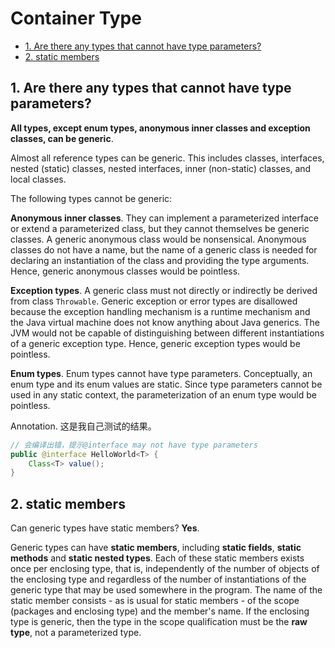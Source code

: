 # Container Type

<!-- TOC -->

- [1. Are there any types that cannot have type parameters?](#1-are-there-any-types-that-cannot-have-type-parameters)
- [2. static members](#2-static-members)

<!-- /TOC -->

## 1. Are there any types that cannot have type parameters?

**All types, except enum types, anonymous inner classes and exception classes, can be generic**.

Almost all reference types can be generic.  This includes classes, interfaces, nested (static) classes, nested interfaces, inner (non-static) classes, and local classes.

The following types cannot be generic:

**Anonymous inner classes**. They can implement a parameterized interface or extend a parameterized class, but they cannot themselves be generic classes. A generic anonymous class would be nonsensical.  Anonymous classes do not have a name, but the name of a generic class is needed for declaring an instantiation of the class and providing the type arguments.  Hence, generic anonymous classes would be pointless.

**Exception types**. A generic class must not directly or indirectly be derived from class `Throwable`. Generic exception or error types are disallowed because the exception handling mechanism is a runtime mechanism and the Java virtual machine does not know anything about Java generics. The JVM would not be capable of distinguishing between different instantiations of a generic exception type. Hence, generic exception types would be pointless.

**Enum types**. Enum types cannot have type parameters.  Conceptually, an enum type and its enum values are static.  Since type parameters cannot be used in any static context, the parameterization of an enum type would be pointless.

Annotation. 这是我自己测试的结果。

```java
// 会编译出错，提示@interface may not have type parameters
public @interface HelloWorld<T> {
    Class<T> value();
}
```

## 2. static members

Can generic types have static members? **Yes**.

Generic types can have **static members**, including **static fields**, **static methods** and **static nested types**. Each of these static members exists once per enclosing type, that is, independently of the number of objects of the enclosing type and regardless of the number of instantiations of the generic type  that may be used somewhere in the program. The name of the static member consists - as is usual for static members - of the scope (packages and enclosing type) and the member's name. If the enclosing type is generic, then the type in the scope qualification must be the **raw type**, not a parameterized type.
